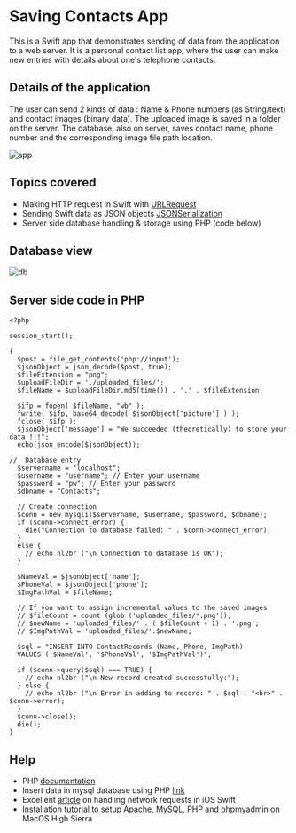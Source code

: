 # Saving Contacts App

This is a Swift app that demonstrates sending of data from the application to a web server. It is a personal contact list app, where the user can make new entries with details about one's telephone contacts.

## Details of the application
The user can send 2 kinds of data : Name & Phone numbers (as String/text) and contact images (binary data). The uploaded image is saved in a folder on the server. The database, also on server, saves contact name, phone number and the corresponding image file path location.

![app](https://github.com/d-misra/Swift-Apps/blob/master/Project%203%20-%20Image%20%26%20data%20to%20Server/Thumbnail.png)

## Topics covered
- Making HTTP request in Swift with [URLRequest](https://developer.apple.com/documentation/foundation/urlrequest)
- Sending Swift data as JSON objects [JSONSerialization](https://developer.apple.com/documentation/foundation/jsonserialization)
- Server side database handling & storage using PHP (code below)

## Database view

![db](https://github.com/d-misra/Swift-Apps/blob/master/Project%203%20-%20Image%20%26%20data%20to%20Server/Db.png)

## Server side code in PHP
```
<?php

session_start();

{
  $post = file_get_contents('php://input');
  $jsonObject = json_decode($post, true);
  $fileExtension = "png";
  $uploadFileDir = './uploaded_files/';
  $fileName = $uploadFileDir.md5(time()) . '.' . $fileExtension;

  $ifp = fopen( $fileName, "wb" );
  fwrite( $ifp, base64_decode( $jsonObject['picture'] ) );
  fclose( $ifp );
  $jsonObject['message'] = "We succeeded (theoretically) to store your data !!!";
  echo(json_encode($jsonObject));

//  Database entry
  $servername = "localhost";
  $username = "username"; // Enter your username
  $password = "pw"; // Enter your password
  $dbname = "Contacts";

  // Create connection
  $conn = new mysqli($servername, $username, $password, $dbname);
  if ($conn->connect_error) {
    die("Connection to database failed: " . $conn->connect_error);
  }
  else {
    // echo nl2br ("\n Connection to database is OK");
  }

  $NameVal = $jsonObject['name'];
  $PhoneVal = $jsonObject['phone'];
  $ImgPathVal = $fileName;

  // If you want to assign incremental values to the saved images
  // $fileCount = count (glob ('uploaded_files/*.png'));
  // $newName = 'uploaded_files/' . ( $fileCount + 1) . '.png';
  // $ImgPathVal = 'uploaded_files/'.$newName;

  $sql = "INSERT INTO ContactRecords (Name, Phone, ImgPath)
  VALUES ('$NameVal', '$PhoneVal', '$ImgPathVal')";

  if ($conn->query($sql) === TRUE) {
    // echo nl2br ("\n New record created successfully:");
  } else {
    // echo nl2br ("\n Error in adding to record: " . $sql . "<br>" . $conn->error);
  }
  $conn->close();
  die();
}
```

## Help

- PHP [documentation](https://www.php.net/)
- Insert data in mysql database using PHP [link](https://www.w3schools.com/php/php_mysql_insert.asp)
- Excellent [article](https://matteomanferdini.com/network-requests-rest-apis-ios-swift/) on handling network requests in iOS Swift
- Installation [tutorial](https://coolestguidesontheplanet.com/get-apache-mysql-php-and-phpmyadmin-working-on-macos-sierra/) to setup Apache, MySQL, PHP and phpmyadmin on MacOS High Sierra

